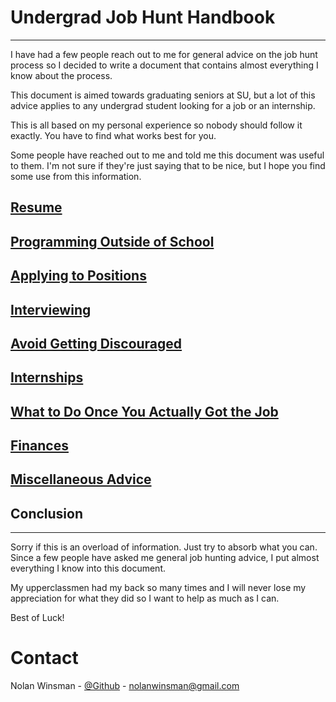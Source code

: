 # Undergrad Job Hunt Handbook

---

I have had a few people reach out to me for general advice on the job hunt process so I decided to write a document that contains almost everything I know about the process.

This document is aimed towards graduating seniors at SU, but a lot of this advice applies to any undergrad student looking for a job or an internship.

This is all based on my personal experience so nobody should follow it exactly. You have to find what works best for you.

Some people have reached out to me and told me this document was useful to them. I'm not sure if they're just saying that to be nice, but I hope you find some use from this information.

## [Resume](docs/resume.md)

## [Programming Outside of School](docs/programming_outside_of_school.md)

## [Applying to Positions](docs/applying.md)

## [Interviewing](docs/interviewing.md)

## [Avoid Getting Discouraged](docs/discouraged.md)

## [Internships](docs/internship.md)

## [What to Do Once You Actually Got the Job](docs/got_job.md)

## [Finances](docs/finances.md)

## [Miscellaneous Advice](docs/misc.md)

## Conclusion

---

Sorry if this is an overload of information. Just try to absorb what you can. Since a few people have asked me general job hunting advice, I put almost everything I know into this document.

My upperclassmen had my back so many times and I will never lose my appreciation for what they did so I want to help as much as I can.

Best of Luck!

# Contact

Nolan Winsman - [@Github](https://github.com/nolanwinsman) - nolanwinsman@gmail.com
